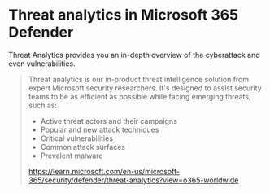 # Threat analytics in Microsoft 365 Defender
Threat Analytics provides you an in-depth overview of the cyberattack and even vulnerabilities.

> Threat analytics is our in-product threat intelligence solution from expert Microsoft security researchers. It's designed to assist security teams to be as efficient as possible while facing emerging threats, such as:
> - Active threat actors and their campaigns
> - Popular and new attack techniques
> - Critical vulnerabilities
> - Common attack surfaces
> - Prevalent malware 
> 
> https://learn.microsoft.com/en-us/microsoft-365/security/defender/threat-analytics?view=o365-worldwide
